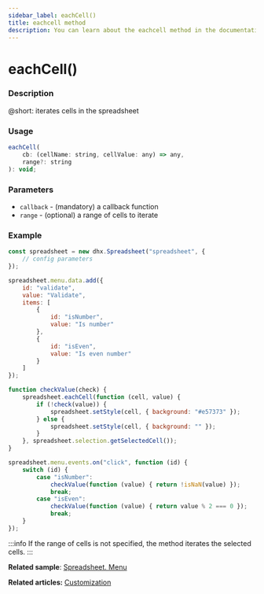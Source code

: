 ```yaml
---
sidebar_label: eachCell()
title: eachcell method
description: You can learn about the eachcell method in the documentation of the DHTMLX JavaScript Spreadsheet library. Browse developer guides and API reference, try out code examples and live demos, and download a free 30-day evaluation version of DHTMLX Spreadsheet.
---
```


# eachCell()

### Description

@short: iterates cells in the spreadsheet

### Usage

~~~jsx
eachCell(
	cb: (cellName: string, cellValue: any) => any, 
	range?: string
): void;
~~~ 

### Parameters

- `callback` - (mandatory) a callback function
- `range` - (optional) a range of cells to iterate

### Example

~~~jsx {21-27}
const spreadsheet = new dhx.Spreadsheet("spreadsheet", {
    // config parameters
});

spreadsheet.menu.data.add({
	id: "validate",
	value: "Validate",
	items: [
		{
			id: "isNumber",
			value: "Is number"
		},
		{
			id: "isEven",
			value: "Is even number"
		}
	]
});

function checkValue(check) {
	spreadsheet.eachCell(function (cell, value) {
		if (!check(value)) {
			spreadsheet.setStyle(cell, { background: "#e57373" });
		} else {
			spreadsheet.setStyle(cell, { background: "" });
		}
	}, spreadsheet.selection.getSelectedCell());
}

spreadsheet.menu.events.on("click", function (id) {
	switch (id) {
		case "isNumber":
			checkValue(function (value) { return !isNaN(value) });
			break;
		case "isEven":
			checkValue(function (value) { return value % 2 === 0 });
			break;
	}
});
~~~

:::info
If the range of cells is not specified, the method iterates the selected cells.
:::

**Related sample**: [Spreadsheet. Menu](https://snippet.dhtmlx.com/2mlv2qaz)

**Related articles:** [Customization](customization.md#menu)
